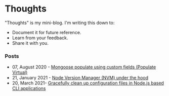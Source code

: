 # Thoughts

"Thoughts" is my mini-blog. I'm writing this down to:

* Document it for future reference.
* Learn from your feedback.
* Share it with you.

### Posts

* 07, August 2020 - [Mongoose populate using custom fields (Populate Virtual)](./mongoose-populate-using-custom-field.md)
* 21, January 2021 - [Node Version Manager (NVM) under the hood](./nvm-under-the-hood.md)
* 20, March 2021- [Gracefully clean up configuration files in Node.js based CLI applications](./cleanup-configuration-files.md)